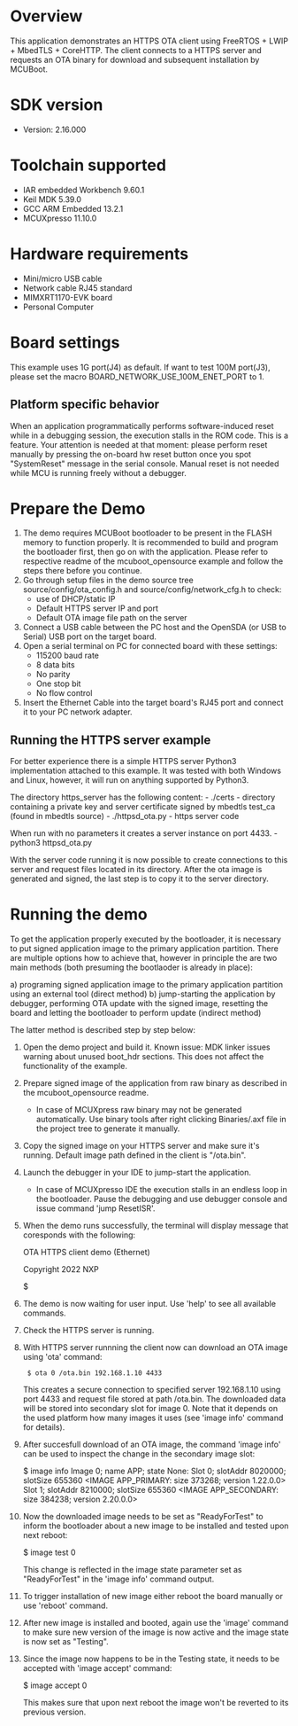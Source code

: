 Overview
========

This application demonstrates an HTTPS OTA client using FreeRTOS + LWIP + MbedTLS + CoreHTTP.
The client connects to a HTTPS server and requests an OTA binary for download and subsequent installation by MCUBoot.


SDK version
===========
- Version: 2.16.000

Toolchain supported
===================
- IAR embedded Workbench  9.60.1
- Keil MDK  5.39.0
- GCC ARM Embedded  13.2.1
- MCUXpresso  11.10.0

Hardware requirements
=====================
- Mini/micro USB cable
- Network cable RJ45 standard
- MIMXRT1170-EVK board
- Personal Computer

Board settings
==============
This example uses 1G port(J4) as default. If want to test 100M port(J3), please set the macro BOARD_NETWORK_USE_100M_ENET_PORT to 1.

Platform specific behavior
---------------------------
When an application programmatically performs software-induced reset while in a debugging session, the execution stalls in the ROM code. This is a feature.
Your attention is needed at that moment: please perform reset manually by pressing the on-board hw reset button once you spot "SystemReset" message in the serial console.
Manual reset is not needed while MCU is running freely without a debugger.

Prepare the Demo
================
1. The demo requires MCUBoot bootloader to be present in the FLASH memory to function properly.
   It is recommended to build and program the bootloader first, then go on with the application.
   Please refer to respective readme of the mcuboot_opensource example and follow the steps there before you continue.
2. Go through setup files in the demo source tree source/config/ota_config.h and source/config/network_cfg.h to check:
    - use of DHCP/static IP
    - Default HTTPS server IP and port
    - Default OTA image file path on the server
3. Connect a USB cable between the PC host and the OpenSDA (or USB to Serial) USB port on the target board.
4. Open a serial terminal on PC for connected board with these settings:
    - 115200 baud rate
    - 8 data bits
    - No parity
    - One stop bit
    - No flow control
5. Insert the Ethernet Cable into the target board's RJ45 port and connect it to your PC network adapter.

Running the HTTPS server example
--------------------------------

For better experience there is a simple HTTPS server Python3 implementation attached to this example.
It was tested with both Windows and Linux, however, it will run on anything supported by Python3.

The directory https_server has the following content:
    - ./certs - directory containing a private key and server certificate signed by mbedtls test_ca (found in mbedtls source)
    - ./httpsd_ota.py - https server code

When run with no parameters it creates a server instance on port 4433.
    - python3 httpsd_ota.py

With the server code running it is now possible to create connections to this server and request files located in its directory.
After the ota image is generated and signed, the last step is to copy it to the server directory.

Running the demo
================
To get the application properly executed by the bootloader, it is necessary to put signed application image to the primary application partition.
There are multiple options how to achieve that, however in principle the are two main methods (both presuming the bootlaoder is already in place):

a)  programing signed application image to the primary application partition using an external tool (direct method)
b)  jump-starting the application by debugger, performing OTA update with the signed image, resetting the board and letting the bootloader to perform update (indirect method)

The latter method is described step by step below:

1.  Open the demo project and build it.
    Known issue: MDK linker issues warning about unused boot_hdr sections. This does not affect the functionality of the example.
    
2.  Prepare signed image of the application from raw binary as described in the mcuboot_opensource readme.
     - In case of MCUXpress raw binary may not be generated automatically. Use binary tools after right clicking Binaries/.axf file in the project tree to generate it manually.

3.  Copy the signed image on your HTTPS server and make sure it's running. Default image path defined in the client is "/ota.bin".
    
4.  Launch the debugger in your IDE to jump-start the application.
     - In case of MCUXpresso IDE the execution stalls in an endless loop in the bootloader. Pause the debugging and use debugger console and issue command 'jump ResetISR'.
     
5.  When the demo runs successfully, the terminal will display message that coresponds with the following:

	OTA HTTPS client demo (Ethernet)

	Copyright  2022  NXP

	$

6. The demo is now waiting for user input. Use 'help' to see all available commands.

7. Check the HTTPS server is running.

8. With HTTPS server runnning the client now can download an OTA image using 'ota' command:

        $ ota 0 /ota.bin 192.168.1.10 4433
   
   This creates a secure connection to specified server 192.168.1.10 using port 4433 and request
   file stored at path /ota.bin. The downloaded data will be stored into secondary slot for image 0.
   Note that it depends on the used platform how many images it uses (see 'image info' command for details).

9. After succesfull download of an OTA image, the command 'image info' can be used to inspect the change
   in the secondary image slot:

	$ image info
	Image 0; name APP; state None:
	  Slot 0; slotAddr 8020000; slotSize 655360
	    <IMAGE APP_PRIMARY: size 373268; version 1.22.0.0>
	  Slot 1; slotAddr 8210000; slotSize 655360
	    <IMAGE APP_SECONDARY: size 384238; version 2.20.0.0>

10. Now the downloaded image needs to be set as "ReadyForTest" to inform the bootloader about a new image to be
    installed and tested upon next reboot:

	$ image test 0

    This change is reflected in the image state parameter set as "ReadyForTest" in the 'image info' command output.

11. To trigger installation of new image either reboot the board manually or use 'reboot' command.

12. After new image is installed and booted, again use the 'image' command to make sure new version of the image
    is now active and the image state is now set as "Testing".

13. Since the image now happens to be in the Testing state, it needs to be accepted with 'image accept' command:
	
	$ image accept 0

    This makes sure that upon next reboot the image won't be reverted to its previous version.
